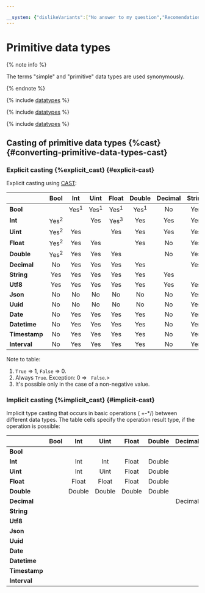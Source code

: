 ```yaml
---

__system: {"dislikeVariants":["No answer to my question","Recomendations didn't help","The content doesn't match title","Other"]}
---
```

# Primitive data types

{% note info %}

The terms "simple" and "primitive" data types are used synonymously.

{% endnote %}

{% include [datatypes](../../../_includes/datatypes_primitive_number.md) %}

{% include [datatypes](../../../_includes/datatypes_primitive_string.md) %}

{% include [datatypes](../../../_includes/datatypes_primitive_datetime.md) %}

## Casting of primitive data types {%cast} {#converting-primitive-data-types-cast}

### Explicit casting {%explicit_cast} {#explicit-cast}

Explicit casting using [CAST](../syntax/expressions.md#cast):

<table class="docutils">
	<thead>
		<tr>
			<th></th>
			<th align="center"><strong>Bool</strong></th>
			<th align="center"><strong>Int</strong></th>
			<th align="center"><strong>Uint</strong></th>
			<th align="center"><strong>Float</strong></th>
			<th align="center"><strong>Double</strong></th>
			<th align="center"><strong>Decimal</strong></th>
			<th align="center"><strong>String</strong></th>
			<th align="center"><strong>Utf8</strong></th>
			<th align="center"><strong>Json</strong></th>
			<th align="center"><strong>Yson</strong></th>
			<th align="center"><strong>Uuid</strong></th>
			<th align="center"><strong>Date</strong></th>
			<th align="center"><strong>Datetime</strong></th>
			<th align="center"><strong>Timestamp</strong></th>
			<th align="center"><strong>Interval</strong></th>
		</tr>
	</thead>
	<tbody>
		<tr>
			<td><strong>Bool</strong></td>
			<td align="center" class="dis-cell"></td>
			<td align="center" class="yes-cell">Yes<sup>1</sup></td>
			<td align="center" class="yes-cell">Yes<sup>1</sup></td>
			<td align="center" class="yes-cell">Yes<sup>1</sup></td>
			<td align="center" class="yes-cell">Yes<sup>1</sup></td>
			<td align="center" class="no-cell">No</td>
			<td align="center" class="yes-cell">Yes</td>
			<td align="center" class="no-cell">No</td>
			<td align="center" class="no-cell">No</td>
			<td align="center" class="no-cell">No</td>
			<td align="center" class="no-cell">No</td>
			<td align="center" class="no-cell">No</td>
			<td align="center" class="no-cell">No</td>
			<td align="center" class="no-cell">No</td>
			<td align="center" class="no-cell">No</td>
		</tr>
		<tr>
			<td><strong>Int</strong></td>
			<td align="center" class="yes-cell">Yes<sup>2</sup></td>
			<td align="center" class="dis-cell"></td>
			<td align="center" class="yes-cell">Yes</td>
			<td align="center" class="yes-cell">Yes<sup>3</sup></td>
			<td align="center" class="yes-cell">Yes</td>
			<td align="center" class="yes-cell">Yes</td>
			<td align="center" class="yes-cell">Yes</td>
			<td align="center" class="no-cell">No</td>
			<td align="center" class="no-cell">No</td>
			<td align="center" class="no-cell">No</td>
			<td align="center" class="no-cell">No</td>
			<td align="center" class="yes-cell">Yes</td>
			<td align="center" class="yes-cell">Yes</td>
			<td align="center" class="yes-cell">Yes</td>
			<td align="center" class="yes-cell">Yes</td>
		</tr>
		<tr>
			<td><strong>Uint</strong></td>
			<td align="center" class="yes-cell">Yes<sup>2</sup></td>
			<td align="center" class="yes-cell">Yes</td>
			<td align="center" class="dis-cell"></td>
			<td align="center" class="yes-cell">Yes</td>
			<td align="center" class="yes-cell">Yes</td>
			<td align="center" class="yes-cell">Yes</td>
			<td align="center" class="yes-cell">Yes</td>
			<td align="center" class="no-cell">No</td>
			<td align="center" class="no-cell">No</td>
			<td align="center" class="no-cell">No</td>
			<td align="center" class="no-cell">No</td>
			<td align="center" class="yes-cell">Yes</td>
			<td align="center" class="yes-cell">Yes</td>
			<td align="center" class="yes-cell">Yes</td>
			<td align="center" class="yes-cell">Yes</td>
		</tr>
		<tr>
			<td><strong>Float</strong></td>
			<td align="center" class="yes-cell">Yes<sup>2</sup></td>
			<td align="center" class="yes-cell">Yes</td>
			<td align="center" class="yes-cell">Yes</td>
			<td align="center" class="dis-cell"></td>
			<td align="center" class="yes-cell">Yes</td>
			<td align="center" class="no-cell">No</td>
			<td align="center" class="yes-cell">Yes</td>
			<td align="center" class="no-cell">No</td>
			<td align="center" class="no-cell">No</td>
			<td align="center" class="no-cell">No</td>
			<td align="center" class="no-cell">No</td>
			<td align="center" class="no-cell">No</td>
			<td align="center" class="no-cell">No</td>
			<td align="center" class="no-cell">No</td>
			<td align="center" class="no-cell">No</td>
		</tr>
		<tr>
			<td><strong>Double</strong></td>
			<td align="center" class="yes-cell">Yes<sup>2</sup></td>
			<td align="center" class="yes-cell">Yes</td>
			<td align="center" class="yes-cell">Yes</td>
			<td align="center" class="yes-cell">Yes</td>
			<td align="center" class="dis-cell"></td>
			<td align="center" class="no-cell">No</td>
			<td align="center" class="yes-cell">Yes</td>
			<td align="center" class="no-cell">No</td>
			<td align="center" class="no-cell">No</td>
			<td align="center" class="no-cell">No</td>
			<td align="center" class="no-cell">No</td>
			<td align="center" class="no-cell">No</td>
			<td align="center" class="no-cell">No</td>
			<td align="center" class="no-cell">No</td>
			<td align="center" class="no-cell">No</td>
		</tr>
		<tr>
			<td><strong>Decimal</strong></td>
			<td align="center" class="no-cell">No</td>
			<td align="center" class="yes-cell">Yes</td>
			<td align="center" class="yes-cell">Yes</td>
			<td align="center" class="yes-cell">Yes</td>
			<td align="center" class="yes-cell">Yes</td>
			<td align="center" class="dis-cell"></td>
			<td align="center" class="yes-cell">Yes</td>
			<td align="center" class="no-cell">No</td>
			<td align="center" class="no-cell">No</td>
			<td align="center" class="no-cell">No</td>
			<td align="center" class="no-cell">No</td>
			<td align="center" class="no-cell">No</td>
			<td align="center" class="no-cell">No</td>
			<td align="center" class="no-cell">No</td>
			<td align="center" class="no-cell">No</td>
		</tr>
		<tr>
			<td><strong>String</strong></td>
			<td align="center" class="yes-cell">Yes</td>
			<td align="center" class="yes-cell">Yes</td>
			<td align="center" class="yes-cell">Yes</td>
			<td align="center" class="yes-cell">Yes</td>
			<td align="center" class="yes-cell">Yes</td>
			<td align="center" class="yes-cell">Yes</td>
			<td align="center" class="dis-cell"></td>
			<td align="center" class="yes-cell">Yes</td>
			<td align="center" class="yes-cell">Yes</td>
			<td align="center" class="yes-cell">Yes</td>
			<td align="center" class="yes-cell">Yes</td>
			<td align="center" class="yes-cell">Yes</td>
			<td align="center" class="yes-cell">Yes</td>
			<td align="center" class="yes-cell">Yes</td>
			<td align="center" class="yes-cell">Yes</td>
		</tr>
		<tr>
			<td><strong>Utf8</strong></td>
			<td align="center" class="yes-cell">Yes</td>
			<td align="center" class="yes-cell">Yes</td>
			<td align="center" class="yes-cell">Yes</td>
			<td align="center" class="yes-cell">Yes</td>
			<td align="center" class="yes-cell">Yes</td>
			<td align="center" class="yes-cell">Yes</td>
			<td align="center" class="yes-cell">Yes</td>
			<td align="center" class="dis-cell"></td>
			<td align="center" class="no-cell">No</td>
			<td align="center" class="no-cell">No</td>
			<td align="center" class="no-cell">No</td>
			<td align="center" class="yes-cell">Yes</td>
			<td align="center" class="yes-cell">Yes</td>
			<td align="center" class="yes-cell">Yes</td>
			<td align="center" class="yes-cell">Yes</td>
		</tr>
		<tr>
			<td><strong>Json</strong></td>
			<td align="center" class="no-cell">No</td>
			<td align="center" class="no-cell">No</td>
			<td align="center" class="no-cell">No</td>
			<td align="center" class="no-cell">No</td>
			<td align="center" class="no-cell">No</td>
			<td align="center" class="no-cell">No</td>
			<td align="center" class="yes-cell">Yes</td>
			<td align="center" class="yes-cell">Yes</td>
			<td align="center" class="dis-cell"></td>
			<td align="center" class="no-cell">No</td>
			<td align="center" class="no-cell">No</td>
			<td align="center" class="no-cell">No</td>
			<td align="center" class="no-cell">No</td>
			<td align="center" class="no-cell">No</td>
			<td align="center" class="no-cell">No</td>
		</tr>
		<tr>
			<td><strong>Uuid</strong></td>
			<td align="center" class="no-cell">No</td>
			<td align="center" class="no-cell">No</td>
			<td align="center" class="no-cell">No</td>
			<td align="center" class="no-cell">No</td>
			<td align="center" class="no-cell">No</td>
			<td align="center" class="no-cell">No</td>
			<td align="center" class="yes-cell">Yes</td>
			<td align="center" class="no-cell">No</td>
			<td align="center" class="no-cell">No</td>
			<td align="center" class="no-cell">No</td>
			<td align="center" class="dis-cell"></td>
			<td align="center" class="no-cell">No</td>
			<td align="center" class="no-cell">No</td>
			<td align="center" class="no-cell">No</td>
			<td align="center" class="no-cell">No</td>
		</tr>
		<tr>
			<td><strong>Date</strong></td>
			<td align="center" class="no-cell">No</td>
			<td align="center" class="yes-cell">Yes</td>
			<td align="center" class="yes-cell">Yes</td>
			<td align="center" class="yes-cell">Yes</td>
			<td align="center" class="yes-cell">Yes</td>
			<td align="center" class="no-cell">No</td>
			<td align="center" class="yes-cell">Yes</td>
			<td align="center" class="no-cell">No</td>
			<td align="center" class="no-cell">No</td>
			<td align="center" class="no-cell">No</td>
			<td align="center" class="no-cell">No</td>
			<td align="center" class="dis-cell"></td>
			<td align="center" class="yes-cell">Yes</td>
			<td align="center" class="yes-cell">Yes</td>
			<td align="center" class="no-cell">No</td>
		</tr>
		<tr>
			<td><strong>Datetime</strong></td>
			<td align="center" class="no-cell">No</td>
			<td align="center" class="yes-cell">Yes</td>
			<td align="center" class="yes-cell">Yes</td>
			<td align="center" class="yes-cell">Yes</td>
			<td align="center" class="yes-cell">Yes</td>
			<td align="center" class="no-cell">No</td>
			<td align="center" class="yes-cell">Yes</td>
			<td align="center" class="no-cell">No</td>
			<td align="center" class="no-cell">No</td>
			<td align="center" class="no-cell">No</td>
			<td align="center" class="no-cell">No</td>
			<td align="center" class="yes-cell">Yes</td>
			<td align="center" class="dis-cell"></td>
			<td align="center" class="yes-cell">Yes</td>
			<td align="center" class="no-cell">No</td>
		</tr>
		<tr>
			<td><strong>Timestamp</strong></td>
			<td align="center" class="no-cell">No</td>
			<td align="center" class="yes-cell">Yes</td>
			<td align="center" class="yes-cell">Yes</td>
			<td align="center" class="yes-cell">Yes</td>
			<td align="center" class="yes-cell">Yes</td>
			<td align="center" class="no-cell">No</td>
			<td align="center" class="yes-cell">Yes</td>
			<td align="center" class="no-cell">No</td>
			<td align="center" class="no-cell">No</td>
			<td align="center" class="no-cell">No</td>
			<td align="center" class="no-cell">No</td>
			<td align="center" class="yes-cell">Yes</td>
			<td align="center" class="yes-cell">Yes</td>
			<td align="center" class="dis-cell"></td>
			<td align="center" class="no-cell">No</td>
		</tr>
		<tr>
			<td><strong>Interval</strong></td>
			<td align="center" class="no-cell">No</td>
			<td align="center" class="yes-cell">Yes</td>
			<td align="center" class="yes-cell">Yes</td>
			<td align="center" class="yes-cell">Yes</td>
			<td align="center" class="yes-cell">Yes</td>
			<td align="center" class="no-cell">No</td>
			<td align="center" class="yes-cell">Yes</td>
			<td align="center" class="no-cell">No</td>
			<td align="center" class="no-cell">No</td>
			<td align="center" class="no-cell">No</td>
			<td align="center" class="no-cell">No</td>
			<td align="center" class="no-cell">No</td>
			<td align="center" class="no-cell">No</td>
			<td align="center" class="no-cell">No</td>
			<td align="center" class="dis-cell"></td>
		</tr>
	</tbody>
</table>

Note to table:

1. `True` => 1, `False` => 0.
2. Always `True`. Exception: 0 => ` False`.>
3. It's possible only in the case of a non-negative value.

### Implicit casting {%implicit_cast} {#implicit-cast}

Implicit type casting that occurs in basic operations ( +-\*/) between different data types. The table cells specify the operation result type, if the operation is possible:

<table class="docutils">
	<thead>
		<tr>
			<th></th>
			<th align="center"><strong>Bool</strong></th>
			<th align="center"><strong>Int</strong></th>
			<th align="center"><strong>Uint</strong></th>
			<th align="center"><strong>Float</strong></th>
			<th align="center"><strong>Double</strong></th>
			<th align="center"><strong>Decimal</strong></th>
			<th align="center"><strong>String</strong></th>
			<th align="center"><strong>Utf8</strong></th>
			<th align="center"><strong>Json</strong></th>
			<th align="center"><strong>Yson</strong></th>
			<th align="center"><strong>Uuid</strong></th>
			<th align="center"><strong>Date</strong></th>
			<th align="center"><strong>Datetime</strong></th>
			<th align="center"><strong>Timestamp</strong></th>
			<th align="center"><strong>Interval</strong></th>
		</tr>
	</thead>
	<tbody>
		<tr>
			<td><strong>Bool</strong></td>
			<td align="center" class="dis-cell"></td>
			<td align="center" class="dis-cell"></td>
			<td align="center" class="dis-cell"></td>
			<td align="center" class="dis-cell"></td>
			<td align="center" class="dis-cell"></td>
			<td align="center" class="dis-cell"></td>
			<td align="center" class="dis-cell"></td>
			<td align="center" class="dis-cell"></td>
			<td align="center" class="dis-cell"></td>
			<td align="center" class="dis-cell"></td>
			<td align="center" class="dis-cell"></td>
			<td align="center" class="dis-cell"></td>
			<td align="center" class="dis-cell"></td>
			<td align="center" class="dis-cell"></td>
			<td align="center" class="dis-cell"></td>
		</tr>
		<tr>
			<td><strong>Int</strong></td>
			<td align="center" class="dis-cell"></td>
			<td align="center" class="yes-cell">Int</td>
			<td align="center" class="yes-cell">Int</td>
			<td align="center" class="yes-cell">Float</td>
			<td align="center" class="yes-cell">Double</td>
			<td align="center" class="dis-cell"></td>
			<td align="center" class="dis-cell"></td>
			<td align="center" class="dis-cell"></td>
			<td align="center" class="dis-cell"></td>
			<td align="center" class="dis-cell"></td>
			<td align="center" class="dis-cell"></td>
			<td align="center" class="dis-cell"></td>
			<td align="center" class="dis-cell"></td>
			<td align="center" class="dis-cell"></td>
			<td align="center" class="dis-cell"></td>
		</tr>
		<tr>
			<td><strong>Uint</strong></td>
			<td align="center" class="dis-cell"></td>
			<td align="center" class="yes-cell">Int</td>
			<td align="center" class="yes-cell">Uint</td>
			<td align="center" class="yes-cell">Float</td>
			<td align="center" class="yes-cell">Double</td>
			<td align="center" class="dis-cell"></td>
			<td align="center" class="dis-cell"></td>
			<td align="center" class="dis-cell"></td>
			<td align="center" class="dis-cell"></td>
			<td align="center" class="dis-cell"></td>
			<td align="center" class="dis-cell"></td>
			<td align="center" class="dis-cell"></td>
			<td align="center" class="dis-cell"></td>
			<td align="center" class="dis-cell"></td>
			<td align="center" class="dis-cell"></td>
		</tr>
		<tr>
			<td><strong>Float</strong></td>
			<td align="center" class="dis-cell"></td>
			<td align="center" class="yes-cell">Float</td>
			<td align="center" class="yes-cell">Float</td>
			<td align="center" class="yes-cell">Float</td>
			<td align="center" class="yes-cell">Double</td>
			<td align="center" class="dis-cell"></td>
			<td align="center" class="dis-cell"></td>
			<td align="center" class="dis-cell"></td>
			<td align="center" class="dis-cell"></td>
			<td align="center" class="dis-cell"></td>
			<td align="center" class="dis-cell"></td>
			<td align="center" class="dis-cell"></td>
			<td align="center" class="dis-cell"></td>
			<td align="center" class="dis-cell"></td>
			<td align="center" class="dis-cell"></td>
		</tr>
		<tr>
			<td><strong>Double</strong></td>
			<td align="center" class="dis-cell"></td>
			<td align="center" class="yes-cell">Double</td>
			<td align="center" class="yes-cell">Double</td>
			<td align="center" class="yes-cell">Double</td>
			<td align="center" class="yes-cell">Double</td>
			<td align="center" class="dis-cell"></td>
			<td align="center" class="dis-cell"></td>
			<td align="center" class="dis-cell"></td>
			<td align="center" class="dis-cell"></td>
			<td align="center" class="dis-cell"></td>
			<td align="center" class="dis-cell"></td>
			<td align="center" class="dis-cell"></td>
			<td align="center" class="dis-cell"></td>
			<td align="center" class="dis-cell"></td>
			<td align="center" class="dis-cell"></td>
		</tr>
		<tr>
			<td><strong>Decimal</strong></td>
			<td align="center" class="dis-cell"></td>
			<td align="center" class="dis-cell"></td>
			<td align="center" class="dis-cell"></td>
			<td align="center" class="dis-cell"></td>
			<td align="center" class="dis-cell"></td>
			<td align="center" class="yes-cell">Decimal</td>
			<td align="center" class="dis-cell"></td>
			<td align="center" class="dis-cell"></td>
			<td align="center" class="dis-cell"></td>
			<td align="center" class="dis-cell"></td>
			<td align="center" class="dis-cell"></td>
			<td align="center" class="dis-cell"></td>
			<td align="center" class="dis-cell"></td>
			<td align="center" class="dis-cell"></td>
			<td align="center" class="dis-cell"></td>
		</tr>
		<tr>
			<td><strong>String</strong></td>
			<td align="center" class="dis-cell"></td>
			<td align="center" class="dis-cell"></td>
			<td align="center" class="dis-cell"></td>
			<td align="center" class="dis-cell"></td>
			<td align="center" class="dis-cell"></td>
			<td align="center" class="dis-cell"></td>
			<td align="center" class="dis-cell"></td>
			<td align="center" class="dis-cell"></td>
			<td align="center" class="dis-cell"></td>
			<td align="center" class="dis-cell"></td>
			<td align="center" class="dis-cell"></td>
			<td align="center" class="dis-cell"></td>
			<td align="center" class="dis-cell"></td>
			<td align="center" class="dis-cell"></td>
			<td align="center" class="dis-cell"></td>
		</tr>
		<tr>
			<td><strong>Utf8</strong></td>
			<td align="center" class="dis-cell"></td>
			<td align="center" class="dis-cell"></td>
			<td align="center" class="dis-cell"></td>
			<td align="center" class="dis-cell"></td>
			<td align="center" class="dis-cell"></td>
			<td align="center" class="dis-cell"></td>
			<td align="center" class="dis-cell"></td>
			<td align="center" class="dis-cell"></td>
			<td align="center" class="dis-cell"></td>
			<td align="center" class="dis-cell"></td>
			<td align="center" class="dis-cell"></td>
			<td align="center" class="dis-cell"></td>
			<td align="center" class="dis-cell"></td>
			<td align="center" class="dis-cell"></td>
			<td align="center" class="dis-cell"></td>
		</tr>
		<tr>
			<td><strong>Json</strong></td>
			<td align="center" class="dis-cell"></td>
			<td align="center" class="dis-cell"></td>
			<td align="center" class="dis-cell"></td>
			<td align="center" class="dis-cell"></td>
			<td align="center" class="dis-cell"></td>
			<td align="center" class="dis-cell"></td>
			<td align="center" class="dis-cell"></td>
			<td align="center" class="dis-cell"></td>
			<td align="center" class="dis-cell"></td>
			<td align="center" class="dis-cell"></td>
			<td align="center" class="dis-cell"></td>
			<td align="center" class="dis-cell"></td>
			<td align="center" class="dis-cell"></td>
			<td align="center" class="dis-cell"></td>
			<td align="center" class="dis-cell"></td>
		</tr>
		<tr>
			<td><strong>Uuid</strong></td>
			<td align="center" class="dis-cell"></td>
			<td align="center" class="dis-cell"></td>
			<td align="center" class="dis-cell"></td>
			<td align="center" class="dis-cell"></td>
			<td align="center" class="dis-cell"></td>
			<td align="center" class="dis-cell"></td>
			<td align="center" class="dis-cell"></td>
			<td align="center" class="dis-cell"></td>
			<td align="center" class="dis-cell"></td>
			<td align="center" class="dis-cell"></td>
			<td align="center" class="dis-cell"></td>
			<td align="center" class="dis-cell"></td>
			<td align="center" class="dis-cell"></td>
			<td align="center" class="dis-cell"></td>
			<td align="center" class="dis-cell"></td>
		</tr>
		<tr>
			<td><strong>Date</strong></td>
			<td align="center" class="dis-cell"></td>
			<td align="center" class="dis-cell"></td>
			<td align="center" class="dis-cell"></td>
			<td align="center" class="dis-cell"></td>
			<td align="center" class="dis-cell"></td>
			<td align="center" class="dis-cell"></td>
			<td align="center" class="dis-cell"></td>
			<td align="center" class="dis-cell"></td>
			<td align="center" class="dis-cell"></td>
			<td align="center" class="dis-cell"></td>
			<td align="center" class="dis-cell"></td>
			<td align="center" class="dis-cell"></td>
			<td align="center" class="dis-cell"></td>
			<td align="center" class="dis-cell"></td>
			<td align="center" class="yes-cell">Date</td>
		</tr>
		<tr>
			<td><strong>Datetime</strong></td>
			<td align="center" class="dis-cell"></td>
			<td align="center" class="dis-cell"></td>
			<td align="center" class="dis-cell"></td>
			<td align="center" class="dis-cell"></td>
			<td align="center" class="dis-cell"></td>
			<td align="center" class="dis-cell"></td>
			<td align="center" class="dis-cell"></td>
			<td align="center" class="dis-cell"></td>
			<td align="center" class="dis-cell"></td>
			<td align="center" class="dis-cell"></td>
			<td align="center" class="dis-cell"></td>
			<td align="center" class="dis-cell"></td>
			<td align="center" class="dis-cell"></td>
			<td align="center" class="dis-cell"></td>
			<td align="center" class="yes-cell">Datetime</td>
		</tr>
		<tr>
			<td><strong>Timestamp</strong></td>
			<td align="center" class="dis-cell"></td>
			<td align="center" class="dis-cell"></td>
			<td align="center" class="dis-cell"></td>
			<td align="center" class="dis-cell"></td>
			<td align="center" class="dis-cell"></td>
			<td align="center" class="dis-cell"></td>
			<td align="center" class="dis-cell"></td>
			<td align="center" class="dis-cell"></td>
			<td align="center" class="dis-cell"></td>
			<td align="center" class="dis-cell"></td>
			<td align="center" class="dis-cell"></td>
			<td align="center" class="dis-cell"></td>
			<td align="center" class="dis-cell"></td>
			<td align="center" class="dis-cell"></td>
			<td align="center" class="yes-cell">Timestamp</td>
		</tr>
		<tr>
			<td><strong>Interval</strong></td>
			<td align="center" class="dis-cell"></td>
			<td align="center" class="dis-cell"></td>
			<td align="center" class="dis-cell"></td>
			<td align="center" class="dis-cell"></td>
			<td align="center" class="dis-cell"></td>
			<td align="center" class="dis-cell"></td>
			<td align="center" class="dis-cell"></td>
			<td align="center" class="dis-cell"></td>
			<td align="center" class="dis-cell"></td>
			<td align="center" class="dis-cell"></td>
			<td align="center" class="dis-cell"></td>
			<td align="center" class="yes-cell">Date</td>
			<td align="center" class="yes-cell">Datetime</td>
			<td align="center" class="yes-cell">Timestamp</td>
			<td align="center" class="yes-cell">Interval</td>
		</tr>
	</tbody>
</table>

